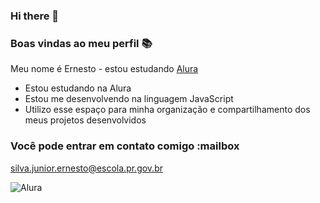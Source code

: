 ### Hi there 👋
### Boas vindas ao meu perfil 📚

Meu nome é Ernesto - estou estudando [Alura](https://www.alura.com.br)
- Estou estudando na Alura
- Estou me desenvolvendo na linguagem JavaScript
- Utilizo esse espaço para minha organização e compartilhamento dos meus projetos desenvolvidos
### Você pode entrar em contato comigo :mailbox

silva.junior.ernesto@escola.pr.gov.br

![Alura](https://media.tenor.com/jDPIXka-T_wAAAAM/naruto-to-certo.gif)

